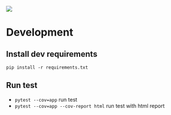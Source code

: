 ![](https://img.shields.io/badge/code%20style-black-000000.svg)

# Development

## Install dev requirements
`pip install -r requirements.txt`

## Run test
- `pytest --cov=app` run test
- `pytest --cov=app --cov-report html` run test with html report